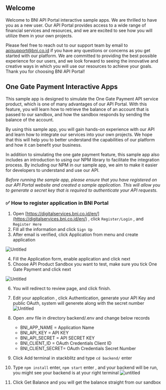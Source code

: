 ## Welcome

Welcome to BNI API Portal interactive sample apps. We are thrilled to have you as a new user. Our API Portal provides access to a wide range of financial services and resources, and we are excited to see how you will utilize them in your own projects.

Please feel free to reach out to our support team by email to apisupport@bni.co.id if you have any questions or concerns as you get started with our platform. We are committed to providing the best possible experience for our users, and we look forward to seeing the innovative and creative ways in which you will use our resources to achieve your goals. Thank you for choosing BNI API Portal!

## One Gate Payment Interactive Apps

This sample app is designed to simulate the One Gate Payment API service product, which is one of many advantages of our API Portal. With this feature, you will learn how to retrieve the balance of an account that is passed to our sandbox, and how the sandbox responds by sending the balance of the account.

By using this sample app, you will gain hands-on experience with our API and learn how to integrate our services into your own projects. We hope that this will help you to better understand the capabilities of our platform and how it can benefit your business.

In addition to simulating the one gate payment feature, this sample app also includes an introduction to using our NPM library to facilitate the integration process. By including our NPM in our sample app, we aim to make it easier for developers to understand and use our API.

_Before running the sample app, please ensure that you have registered on our API Portal website and created a sample application. This will allow you to generate a secret key that is required to authenticate your API requests._


### ✅ How to register application in BNI Portal

1. Open [https://digitalservices.bni.co.id/en/](https://digitalservices.bni.co.id/en/) , click `Register/Login` , and ```Register Here```
2. Fill all the information and click `Sign Up`
3. After email is verified, click Application from menu and create application

![Untitled](https://lh3.googleusercontent.com/pw/AMWts8B0hTOGiY-AUSKeB7z9sxKaiUiNhmU5ri4yHedBwnf1CUJhc90y8Yj_NN-Ljq5C9ax-KxGCVKM42bnTypLLLRHgZPx4QugMhXNpUXoIXGAVD2a6IJe5cTkn1ZV-0uMwLxu6e0QKkjB5IO-VJF5FaOw=w2658-h1064-no?authuser=1)

4. Fill the Application form, enable application and click next
5. Choose API Product Sandbox you want to test, make sure you tick One Gate Payment and click next

![Untitled](https://lh3.googleusercontent.com/pw/AMWts8D5AIJeju2KsHoMXXxi8n_8LWI18Q1QHswZMpulhm2Dargh1uEruuXdXSH6duu7Z0PHP3df9Wlp0mZvwnAdc012OX8uenEl1VFGma4mnj3UYHiOtPj1ID4mcY2zcQ9DBd5QXYIq2XSKSR98bi7CS8I=w2800-h620-no?authuser=1)

6. You will redirect to review page, and click finish.
7. Edit your application , click Authentication, generate your API Key and public OAuth, system will generete along with the secret number
   ![Untitled](https://lh3.googleusercontent.com/pw/AMWts8AvTB6yZXgc2g6qERCmYTiTj7V3Tc8XWFgAcvF7YrZ_byqJJBfi1eUdacy5kZtfgWXNpgu6s9NT0qWAjNq4o7KrHxrGrVhmQKxogQoAKKzo2Dd9dlpf5RK-lVubmkEWfBwkv7J3xFGDmPaOf-90IEs=w2790-h1016-no?authuser=1)
8. Open .env file in directory backend/.env and change below records

   - BNI_APP_NAME = Application Name
   - BNI_API_KEY = API KEY
   - BNI_API_SECRET = API SECRET KEY
   - BNI_CLIENT_ID = OAuth Credentials Client ID
   - BNI_CLIENT_SECRET= OAuth Credentials Secret Number

9. Click Add terminal in stackblitz and type `cd backend/` enter
10. Type `npm install` enter, `npm start` enter , and your backend will be run, you might see your backend is at your right terminal
    ![untitled](https://lh3.googleusercontent.com/pw/AMWts8B2lyz6zvzASBKJYXVpEJaPtHdzBdwH2PtR_IIqtao9Dfab294HzFvs7bQtaDbgmfkM3JTOuAmOBbdz7r0__Wzo046bmuCeh4lrZwR1uQoflVtDh6n1BrHtTXttjedSsxTY-7X4Li7g9-ndq5tgmK4=w1352-h428-no?authuser=1)
11. Click Get Balance and you will get the balance straight from our sandbox
